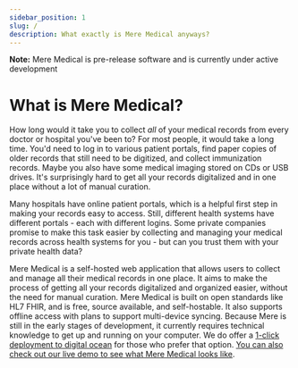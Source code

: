 ```yaml
---
sidebar_position: 1
slug: /
description: What exactly is Mere Medical anyways?
---
```


**Note:** Mere Medical is pre-release software and is currently under active development

# What is Mere Medical?

How long would it take you to collect _all_ of your medical records from every doctor or hospital you've been to? For most people, it would take a long time. You'd need to log in to various patient portals, find paper copies of older records that still need to be digitized, and collect immunization records. Maybe you also have some medical imaging stored on CDs or USB drives. It's surprisingly hard to get all your records digitalized and in one place without a lot of manual curation.

Many hospitals have online patient portals, which is a helpful first step in making your records easy to access. Still, different health systems have different portals - each with different logins. Some private companies promise to make this task easier by collecting and managing your medical records across health systems for you - but can you trust them with your private health data?

Mere Medical is a self-hosted web application that allows users to collect and manage all their medical records in one place. It aims to make the process of getting all your records digitalized and organized easier, without the need for manual curation. Mere Medical is built on open standards like HL7 FHIR, and is free, source available, and self-hostable. It also supports offline access with plans to support multi-device syncing. Because Mere is still in the early stages of development, it currently requires technical knowledge to get up and running on your computer. We do offer a [1-click deployment to digital ocean](./getting-started/deploy-to-do.md) for those who prefer that option. [You can also check out our live demo to see what Mere Medical looks like](https://app.meremedical.co).

